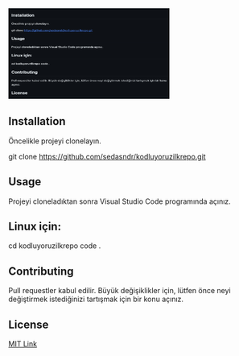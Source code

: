 <img src="https://github.com/sedasndr/kodluyoruzilkrepo/blob/main/pic.png" width="320" height="180">

## Installation
Öncelikle projeyi clonelayın. 

git clone https://github.com/sedasndr/kodluyoruzilkrepo.git
## Usage
Projeyi cloneladıktan sonra Visual Studio Code programında açınız.

## Linux için:

cd kodluyoruzilkrepo
code .
## Contributing
Pull requestler kabul edilir. Büyük değişiklikler için, lütfen önce neyi değiştirmek istediğinizi tartışmak için bir konu açınız.

## License
[MIT Link](https://opensource.org/license/mit/)